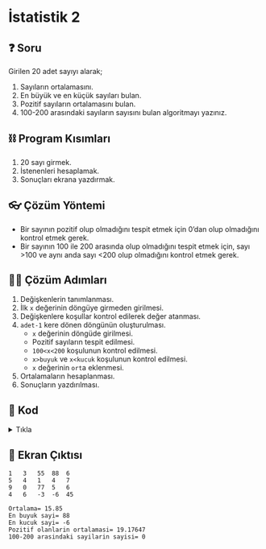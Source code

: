 # İstatistik 2

## ❓ Soru
Girilen 20 adet sayıyı alarak; 
1. Sayıların ortalamasını. 
2. En büyük ve en küçük sayıları bulan. 
3. Pozitif sayıların ortalamasını bulan. 
4. 100-200 arasındaki sayıların sayısını bulan algoritmayı yazınız.

## ⛓ Program Kısımları
1. 20 sayı girmek.
2. İstenenleri hesaplamak.
3. Sonuçları ekrana yazdırmak.

   
## 👓 Çözüm Yöntemi 
- Bir sayının pozitif olup olmadığını tespit etmek için 0’dan olup olmadığını kontrol etmek gerek.
- Bir sayının 100 ile 200 arasında olup olmadığını tespit etmek için, sayı >100 ve aynı anda sayı <200 olup olmadığını kontrol etmek gerek.
  
## 👩‍🔧 Çözüm Adımları
1. Değişkenlerin tanımlanması.
2. İlk `x` değerinin döngüye girmeden girilmesi.
3. Değişkenlere koşullar kontrol edilerek değer atanması.
4. `adet-1` kere dönen döngünün oluşturulması.
   - `x` değerinin döngüde girilmesi.
   - Pozitif sayıların tespit edilmesi.
   - `100<x<200` koşulunun kontrol edilmesi.
   - `x>buyuk` ve `x<kucuk` koşulunun kontrol edilmesi.
   - `x` değerinin `ort`a eklenmesi.
5. Ortalamaların hesaplanması.
6. Sonuçların yazdırılması.

## 🤖 Kod
<details>
<summary>Tıkla</summary>


```java
import java.util.*;
public class birinci_Program {
 public static void main(String arg[]) {
  Scanner input = new Scanner(System.in);
  int adet = 20, x, buyuk, kucuk, i, p = 0, j = 0;
  float ort = 0, p_ort = 0; // 1. adım
  x = input.nextInt(); // 2. adım
  buyuk = x;
  kucuk = x;
  if (x > 0) { // 3. adım
   p_ort = p_ort + x;
   p++;
  }
  if (x > 100 && x < 200) // 3. adım
   j++;
  ort = ort + x;
  for (i = 0; i < adet - 1; i++) { // 4. adım
   x = input.nextInt(); // 4. adım (a)
   if (x > 0) { // 4. adım (b)
    p_ort = p_ort + x;
    p++;
   }
   if (x > 100 && x < 200) // 4. adım (c)
    j++;
   if (x > buyuk) // 4. adım (d)
    buyuk = x;
   if (x < kucuk) // 4. adım (d)
    kucuk = x;
   ort = ort + x;
  } // 4. adım (e)
  ort = ort / adet; // 5. adım
  p_ort = p_ort / p; // 5. adım
  System.out.println("Ortalama= " + ort); // 6. adım
  System.out.println("En buyuk sayi= " + buyuk);
  System.out.println("En kucuk sayi= " + kucuk);
  System.out.println("Pozitif olanlarin ortalamasi= " + p_ort);
  System.out.println("100-200 arasindaki sayilarin sayisi= " + j);
  input.close();
 }
}
```
</details>


## 🎉 Ekran Çıktısı

```
1   3   55  88  6
5   4   1   4   7
9   0   77  5   6
4   6   -3  -6  45

Ortalama= 15.85
En buyuk sayi= 88
En kucuk sayi= -6
Pozitif olanlarin ortalamasi= 19.17647
100-200 arasindaki sayilarin sayisi= 0
```

